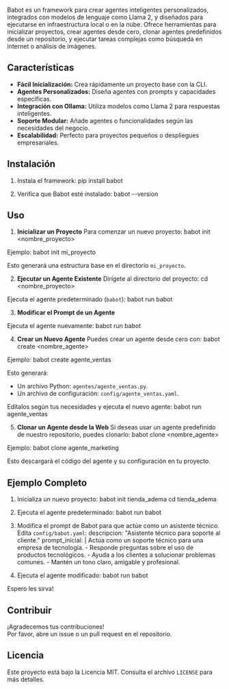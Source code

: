 Babot es un framework para crear agentes inteligentes personalizados, integrados con modelos de lenguaje como Llama 2, 
y diseñados para ejecutarse en infraestructura local o en la nube. Ofrece herramientas para inicializar proyectos, 
crear agentes desde cero, clonar agentes predefinidos desde un repositorio, y ejecutar tareas complejas como búsqueda 
en internet o análisis de imágenes.

Características
--------------
- **Fácil Inicialización:** Crea rápidamente un proyecto base con la CLI.
- **Agentes Personalizados:** Diseña agentes con prompts y capacidades específicas.
- **Integración con Ollama:** Utiliza modelos como Llama 2 para respuestas inteligentes.
- **Soporte Modular:** Añade agentes o funcionalidades según las necesidades del negocio.
- **Escalabilidad:** Perfecto para proyectos pequeños o despliegues empresariales.

Instalación
-----------

1. Instala el framework:
pip install babot

2. Verifica que Babot esté instalado:
babot --version


Uso
---
1. **Inicializar un Proyecto**
Para comenzar un nuevo proyecto:
babot init <nombre_proyecto>

Ejemplo:
babot init mi_proyecto

Esto generará una estructura base en el directorio `mi_proyecto`.

2. **Ejecutar un Agente Existente**
Dirígete al directorio del proyecto:
cd <nombre_proyecto>

Ejecuta el agente predeterminado (`babot`):
babot run babot

3. **Modificar el Prompt de un Agente**

Ejecuta el agente nuevamente:
babot run babot

4. **Crear un Nuevo Agente**
Puedes crear un agente desde cero con:
babot create <nombre_agente>

Ejemplo:
babot create agente_ventas

Esto generará:
- Un archivo Python: `agentes/agente_ventas.py`.
- Un archivo de configuración: `config/agente_ventas.yaml`.

Edítalos según tus necesidades y ejecuta el nuevo agente:
babot run agente_ventas

5. **Clonar un Agente desde la Web**
Si deseas usar un agente predefinido de nuestro repositorio, puedes clonarlo:
babot clone <nombre_agente>

Ejemplo:
babot clone agente_marketing

Esto descargará el código del agente y su configuración en tu proyecto.

Ejemplo Completo
----------------
1. Inicializa un nuevo proyecto:
babot init tienda_adema cd tienda_adema

2. Ejecuta el agente predeterminado:
babot run babot

3. Modifica el prompt de Babot para que actúe como un asistente técnico. Edita `config/babot.yaml`:
descripcion: "Asistente técnico para soporte al cliente." prompt_inicial: | Actúa como un soporte técnico para una empresa de tecnología. - Responde preguntas sobre el uso de productos tecnológicos. - Ayuda a los clientes a solucionar problemas comunes. - Mantén un tono claro, amigable y profesional.

4. Ejecuta el agente modificado:
babot run babot

Espero les sirva!

Contribuir
----------
¡Agradecemos tus contribuciones!  
Por favor, abre un issue o un pull request en el repositorio.

Licencia
--------
Este proyecto está bajo la Licencia MIT. Consulta el archivo `LICENSE` para más detalles.